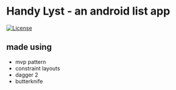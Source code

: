 # Handy Lyst - an android list app

[![License](https://img.shields.io/badge/license-MIT-blue.svg?style=flat-square)](LICENSE)

## made using
 - mvp pattern
 - constraint layouts
 - dagger 2
 - butterknife
